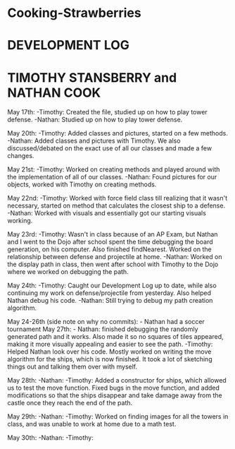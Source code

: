 # Cooking-Strawberries
# DEVELOPMENT LOG
# TIMOTHY STANSBERRY and NATHAN COOK

May 17th:
	-Timothy: Created the file, studied up on how to play tower defense.
	-Nathan: Studied up on how to play tower defense.
	
May 20th:
	-Timothy: Added classes and pictures, started on a few methods.
	-Nathan: Added classes and pictures with Timothy. We also discussed/debated on the exact use of all our classes and made a few changes.
	

May 21st:
	-Timothy: Worked on creating methods and played around with the implementation of all of our classes.
	-Nathan: Found pictures for our objects, worked with Timothy on creating methods.

May 22nd:
	-Timothy: Worked with force field class till realizing that it wasn't necessary, started on method that calculates the closest ship to a defense.
	-Nathan: Worked with visuals and essentially got our starting visuals working.

May 23rd:
	-Timothy: Wasn't in class because of an AP Exam, but Nathan and I went to the Dojo after school spent the time debugging the board generation, on his computer. Also finished findNearest. Worked on the relationship between defense and projectile at home.
	-Nathan: Worked on the display path in class, then went after school with Timothy to the Dojo where we worked on debugging the path. 

May 24th:
	-Timothy: Caught our Development Log up to date, while also continuing my work on defense/projectile from yesterday. Also helped Nathan debug his code. 
	-Nathan: Still trying to debug my path creation algorithm. 

May 24-26th (side note on why no commits):
	- Nathan had a soccer tournament
May 27th:
	- Nathan: finished debugging the randomly generated path and it works.  Also made it so no squares of tiles appeared, making it more visually appealing and easier to see the path.
	-Timothy: Helped Nathan look over his code. Mostly worked on writing the move algorithm for the ships, which is now finished. It took a lot of sketching things out and talking them over with myself. 

May 28th: 
	-Nathan:
	-Timothy: Added a constructor for ships, which allowed us to test the move function. Fixed bugs in the move function, and added modifications so that the ships disappear and take damage away from the castle once they reach the end of the path.

May 29th:
	-Nathan:
	-Timothy: Worked on finding images for all the towers in class, and was unable to work at home due to a math test.

May 30th:
	-Nathan:
	-Timothy:

